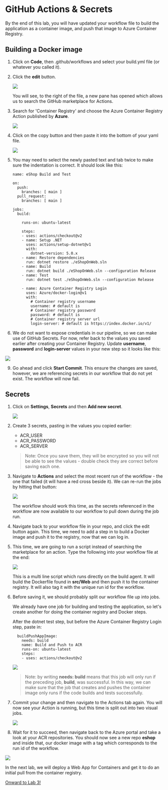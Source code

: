 # GitHub Actions & Secrets

By the end of this lab, you will have updated your workflow file to build the application as a container image, and push that image to Azure Container Registry. 

## Building a Docker image

1. Click on **Code**, then .github/workflows and select your build.yml file (or whatever you called it).

1. Click the **edit** button.

    <img src="imgs/EditIt.PNG">

    You will see, to the right of the file, a new pane has opened which allows us to search the GitHub marketplace for Actions. 

1. Search for 'Container Registry' and choose the Azure Container Registry Action published by **Azure**. 

    <img src="imgs/acr.png">

1. Click on the copy button and then paste it into the bottom of your yaml file.

    <img src="imgs/acr2.png">

1. You may need to select the newly pasted text and tab twice to make sure the indentation is correct. It should look like this:

    ```
    name: eShop Build and Test

    on:
      push:
        branches: [ main ]
      pull_request:
        branches: [ main ]

    jobs:
      build:

        runs-on: ubuntu-latest

        steps:
        - uses: actions/checkout@v2
        - name: Setup .NET
          uses: actions/setup-dotnet@v1
          with:
            dotnet-version: 5.0.x
        - name: Restore dependencies
          run: dotnet restore ./eShopOnWeb.sln
        - name: Build
          run: dotnet build ./eShopOnWeb.sln --configuration Release
        - name: Test
          run: dotnet test ./eShopOnWeb.sln --configuration Release
          
        - name: Azure Container Registry Login
          uses: Azure/docker-login@v1
          with:
            # Container registry username
            username: # default is 
            # Container registry password
            password: # default is 
            # Container registry server url
            login-server: # default is https://index.docker.io/v1/
    ```

1. We do not want to expose credentials in our pipeline, so we can make use of GitHub Secrets.  For now, refer back to the values you saved earlier after creating your Container Registry. Update **username**, **password** and **login-server** values in your new step so it looks like this:

<img src="imgs/acr3.png">

9. Go ahead and click **Start Commit**. This ensure the changes are saved, however, we are referencing secrets in our workflow that do not yet exist. The workflow will now fail. 

## Secrets

1. Click on **Settings**, **Secrets** and then **Add new secret**.

    <img src="imgs/secrets.PNG">

1. Create 3 secrets, pasting in the values you copied earlier:

    * ACR_USER
    * ACR_PASSWORD
    * ACR_SERVER

    > Note: Once you save them, they will be encrypted so you will not be able to see the values - double check they are correct before saving each one. 

1. Navigate to **Actions** and select the most recent run of the workflow - the one that failed (it will have a red cross beside it).  We can re-run the jobs by hitting that button:

    <img src="imgs/rerun.PNG">

    The workflow should work this time, as the secrets referenced in the workflow are now available to our workflow to pull down during the job run.

1. Navigate back to your workflow file in your repo, and click the edit button again. This time, we need to add a step in to build a Docker image and push it to the registry, now that we can log in.

1. This time, we are going to run a script instead of searching the marketplace for an action. Type the following into your workflow file at the end:

    <img src="imgs/script.png"><br>

    This is a multi line script which runs directly on the build agent. It will build the Dockerfile found in **src/Web** and then push it to the container registry. It will also tag it with the unique run id for the workflow.


  1. Before saving it, we should probably split our workflow file up into jobs. 

      We already have one job for building and testing the application, so let's create another for doing the container registry and Docker steps.

      After the dotnet test step, but before the Azure Container Registry Login step, paste in:

      ```
        buildPushAppImage:
          needs: build
          name: Build and Push to ACR
          runs-on: ubuntu-latest
          steps:
          - uses: actions/checkout@v2
      ```

      <img src="imgs/job.png">

      >Note: by writing **needs: build** means that this job will only run if the preceding job, **build**, was successful. In this way, we can make sure that the job that creates and pushes the container image only runs if the code builds and tests successfully.

  1. Commit your change and then navigate to the Actions tab again. You will now see your Action is running, but this time is split out into two visual jobs.

      <img src="imgs/multijobs.png">
  
  
  1. Wait for it to succeed, then navigate back to the Azure portal and take a look at your ACR repositories.  You should now see a new repo **eshop** and inside that, our docker image with a tag which corresponds to the run id of the workflow. 

  <img src="imgs/repo.PNG">

In the next lab, we will deploy a Web App for Containers and get it to do an initial pull from the container registry.

[Onward to Lab 3!](../lab.3/lab.3.md)
